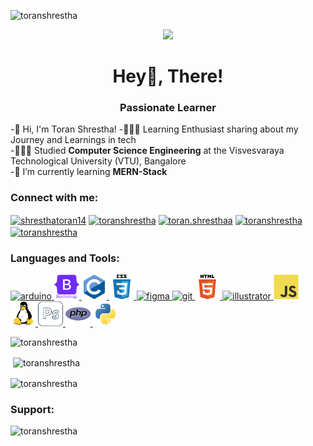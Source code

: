 <p align="left"> <img src="https://komarev.com/ghpvc/?username=toranshrestha&label=Profile%20views&color=0e75b6&style=flat" alt="toranshrestha" /> </p>

<div align="center">
  <img height="150" src="https://camo.githubusercontent.com/a80bcb25ff6578d935621b8f525ba4dfa226b0a4bcf21d665aeec85eb0659da3/68747470733a2f2f63646e2e706978616261792e636f6d2f616e696d6174696f6e2f323032322f30392f30372f30382f35352f30382d35352d34332d5f3531322e676966"  />
</div>

<h1 align="center">Hey👋, There! </h1>
<h3 align="center">Passionate Learner</h3>

-👋 Hi, I'm Toran Shrestha!
-👩🏻‍💻 Learning Enthusiast sharing about my Journey and Learnings in tech<br/>
-👩🏻‍🎓 Studied **Computer Science Engineering** at the Visvesvaraya Technological University (VTU), Bangalore<br/>
-🌱 I’m currently learning **MERN-Stack**<br/>

<h3 align="left">Connect with me:</h3>
<p align="left">
<a href="https://twitter.com/shresthatoran14" target="blank"><img align="center" src="https://raw.githubusercontent.com/rahuldkjain/github-profile-readme-generator/master/src/images/icons/Social/twitter.svg" alt="shresthatoran14" height="30" width="40" /></a>
<a href="https://linkedin.com/in/toranshrestha" target="blank"><img align="center" src="https://raw.githubusercontent.com/rahuldkjain/github-profile-readme-generator/master/src/images/icons/Social/linked-in-alt.svg" alt="toranshrestha" height="30" width="40" /></a>
<a href="https://fb.com/toran.shresthaa" target="blank"><img align="center" src="https://raw.githubusercontent.com/rahuldkjain/github-profile-readme-generator/master/src/images/icons/Social/facebook.svg" alt="toran.shresthaa" height="30" width="40" /></a>
<a href="https://instagram.com/toranshrestha" target="blank"><img align="center" src="https://raw.githubusercontent.com/rahuldkjain/github-profile-readme-generator/master/src/images/icons/Social/instagram.svg" alt="toranshrestha" height="30" width="40" /></a>
<a href="https://www.youtube.com/c/toranshrestha" target="blank"><img align="center" src="https://raw.githubusercontent.com/rahuldkjain/github-profile-readme-generator/master/src/images/icons/Social/youtube.svg" alt="toranshrestha" height="30" width="40" /></a>
</p>

<h3 align="left">Languages and Tools:</h3>
<p align="left"> <a href="https://www.arduino.cc/" target="_blank" rel="noreferrer"> <img src="https://cdn.worldvectorlogo.com/logos/arduino-1.svg" alt="arduino" width="40" height="40"/> </a> <a href="https://getbootstrap.com" target="_blank" rel="noreferrer"> <img src="https://raw.githubusercontent.com/devicons/devicon/master/icons/bootstrap/bootstrap-plain-wordmark.svg" alt="bootstrap" width="40" height="40"/> </a> <a href="https://www.cprogramming.com/" target="_blank" rel="noreferrer"> <img src="https://raw.githubusercontent.com/devicons/devicon/master/icons/c/c-original.svg" alt="c" width="40" height="40"/> </a> <a href="https://www.w3schools.com/css/" target="_blank" rel="noreferrer"> <img src="https://raw.githubusercontent.com/devicons/devicon/master/icons/css3/css3-original-wordmark.svg" alt="css3" width="40" height="40"/> </a> <a href="https://www.figma.com/" target="_blank" rel="noreferrer"> <img src="https://www.vectorlogo.zone/logos/figma/figma-icon.svg" alt="figma" width="40" height="40"/> </a> <a href="https://git-scm.com/" target="_blank" rel="noreferrer"> <img src="https://www.vectorlogo.zone/logos/git-scm/git-scm-icon.svg" alt="git" width="40" height="40"/> </a> <a href="https://www.w3.org/html/" target="_blank" rel="noreferrer"> <img src="https://raw.githubusercontent.com/devicons/devicon/master/icons/html5/html5-original-wordmark.svg" alt="html5" width="40" height="40"/> </a> <a href="https://www.adobe.com/in/products/illustrator.html" target="_blank" rel="noreferrer"> <img src="https://www.vectorlogo.zone/logos/adobe_illustrator/adobe_illustrator-icon.svg" alt="illustrator" width="40" height="40"/> </a> <a href="https://developer.mozilla.org/en-US/docs/Web/JavaScript" target="_blank" rel="noreferrer"> <img src="https://raw.githubusercontent.com/devicons/devicon/master/icons/javascript/javascript-original.svg" alt="javascript" width="40" height="40"/> </a> <a href="https://www.linux.org/" target="_blank" rel="noreferrer"> <img src="https://raw.githubusercontent.com/devicons/devicon/master/icons/linux/linux-original.svg" alt="linux" width="40" height="40"/> </a> <a href="https://www.photoshop.com/en" target="_blank" rel="noreferrer"> <img src="https://raw.githubusercontent.com/devicons/devicon/master/icons/photoshop/photoshop-line.svg" alt="photoshop" width="40" height="40"/> </a> <a href="https://www.php.net" target="_blank" rel="noreferrer"> <img src="https://raw.githubusercontent.com/devicons/devicon/master/icons/php/php-original.svg" alt="php" width="40" height="40"/> </a> <a href="https://www.python.org" target="_blank" rel="noreferrer"> <img src="https://raw.githubusercontent.com/devicons/devicon/master/icons/python/python-original.svg" alt="python" width="40" height="40"/> </a> </p>


<p><img align="left" src="https://github-readme-stats.vercel.app/api/top-langs?username=toranshrestha&show_icons=true&locale=en&layout=compact" alt="toranshrestha" /></p><br>

<p>&nbsp;<img align="center" src="https://github-readme-stats.vercel.app/api?username=toranshrestha&show_icons=true&locale=en" alt="toranshrestha" /></p>

<p><img align="center" src="https://github-readme-streak-stats.herokuapp.com/?user=toranshrestha&" alt="toranshrestha" /></p>

<h3 align="left">Support:</h3>
<p><a href="https://www.buymeacoffee.com/toranshrestha"> <img align="left" src="https://cdn.buymeacoffee.com/buttons/v2/default-yellow.png" height="50" width="210" alt="toranshrestha" /></a></p><br><br>

